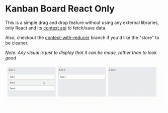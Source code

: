 # Kanban Board React Only

This is a simple drag and drop feature without using any external libraries, only React and its [context api](https://pt-br.reactjs.org/docs/context.html) to fetch/save data.

Also, checkout the [context-with-reducer](./tree/context-with-reducer) branch if you'd like the "store" to be cleaner.

_Note: Any visual is just to display that it can be made, rather than to look good_

![Demo gif](./.readme/PyYr4uYZm4.gif)
